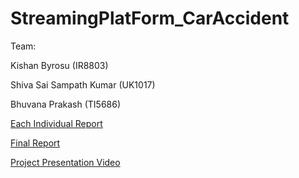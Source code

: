 # StreamingPlatForm_CarAccident

Team: 

Kishan Byrosu (IR8803)

Shiva Sai Sampath Kumar (UK1017)

Bhuvana Prakash (TI5686)


[Each Individual Report](https://github.com/Kishan19961998/StreamingPlatForm_CarAccident/blob/main/Individual%20tasks.docx)

[Final Report](https://github.com/Kishan19961998/StreamingPlatForm_CarAccident/blob/main/Project_Report_Real_Time_Streaming_Project_with_US_Accidents%20(3).docx)

[Project Presentation Video  ](https://youtu.be/EQqw2g_YYy0)
